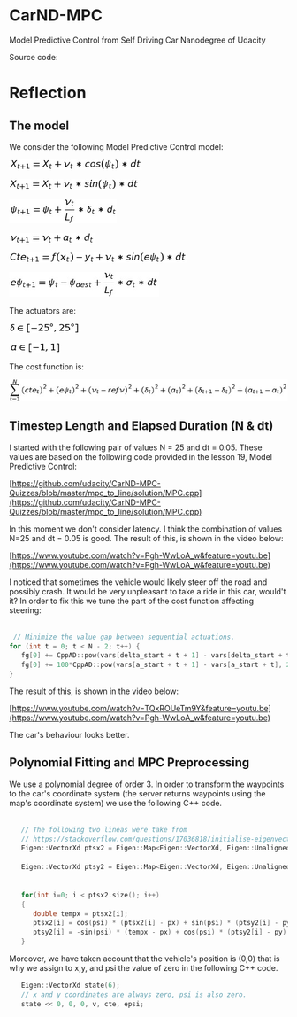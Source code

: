 # CarND-MPC
Model Predictive Control from Self Driving Car Nanodegree of Udacity

Source code: 

# Reflection
## The model 
We consider the following Model Predictive Control model: 

![equation](./images/equation0001.png)

![equation](./images/equation0002.png)

![equation](./images/equation0003.png)

![equation](./images/equation0004.png)

![equation](./images/equation0005.png)

![equation](./images/equation0006.png)

The actuators are: 

![equation](./images/equation0008.png)

![equation](./images/equation0009.png)

The cost function is:

![equation](./images/equation0007.png)


## Timestep Length and Elapsed Duration (N & dt)
I started with the following pair of values N = 25 and dt = 0.05. These values are based on the following code provided in the lesson 19, Model Predictive Control: 

[https://github.com/udacity/CarND-MPC-Quizzes/blob/master/mpc_to_line/solution/MPC.cpp](https://github.com/udacity/CarND-MPC-Quizzes/blob/master/mpc_to_line/solution/MPC.cpp)

In this moment we don't consider latency. I think the combination of values N=25 and dt = 0.05 is good. The result of this, is shown in the video below: 

[https://www.youtube.com/watch?v=Pgh-WwLoA_w&feature=youtu.be](https://www.youtube.com/watch?v=Pgh-WwLoA_w&feature=youtu.be)



I noticed that sometimes the vehicle would likely steer off the road and possibly crash. It would be very unpleasant to take a ride in this car, would't it? In order to fix this we tune the part of the cost function affecting steering: 


```cpp
 
 // Minimize the value gap between sequential actuations.
for (int t = 0; t < N - 2; t++) {
   fg[0] += CppAD::pow(vars[delta_start + t + 1] - vars[delta_start + t], 2);
   fg[0] += 100*CppAD::pow(vars[a_start + t + 1] - vars[a_start + t], 2);
}
```

The result of this, is shown in the video below: 

[https://www.youtube.com/watch?v=TQxROUeTm9Y&feature=youtu.be](https://www.youtube.com/watch?v=Pgh-WwLoA_w&feature=youtu.be)

The car's behaviour looks better. 


## Polynomial Fitting and MPC Preprocessing 

We use a polynomial degree of order 3. In order to transform the waypoints to the car's coordinate system (the server returns waypoints using the map's coordinate system) we use the following C++ code. 


```cpp

   // The following two lineas were take from
   // https://stackoverflow.com/questions/17036818/initialise-eigenvector-with-stdvector
   Eigen::VectorXd ptsx2 = Eigen::Map<Eigen::VectorXd, Eigen::Unaligned>(ptsx.data(), ptsx.size());

   Eigen::VectorXd ptsy2 = Eigen::Map<Eigen::VectorXd, Eigen::Unaligned>(ptsy.data(), ptsy.size());


   for(int i=0; i < ptsx2.size(); i++)
   {
      double tempx = ptsx2[i];
      ptsx2[i] = cos(psi) * (ptsx2[i] - px) + sin(psi) * (ptsy2[i] - py);
      ptsy2[i] = -sin(psi) * (tempx - px) + cos(psi) * (ptsy2[i] - py);
   }

```

Moreover, we have taken account that the vehicle's position is (0,0) that is why we assign to x,y, and psi the value of zero in the following C++ code. 

```cpp
   Eigen::VectorXd state(6);
   // x and y coordinates are always zero, psi is also zero.
   state << 0, 0, 0, v, cte, epsi;
```






